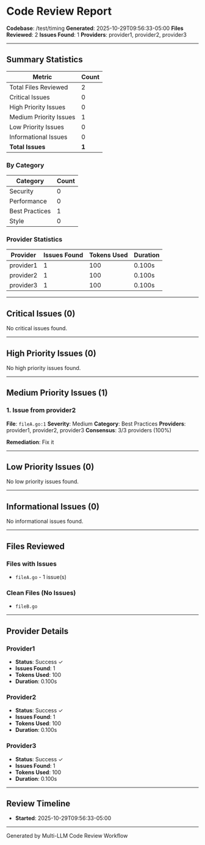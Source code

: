 # Code Review Report

**Codebase**: /test/timing
**Generated**: 2025-10-29T09:56:33-05:00
**Files Reviewed**: 2
**Issues Found**: 1
**Providers**: provider1, provider2, provider3

---

## Summary Statistics

| Metric | Count |
|--------|-------|
| Total Files Reviewed | 2 |
| Critical Issues | 0 |
| High Priority Issues | 0 |
| Medium Priority Issues | 1 |
| Low Priority Issues | 0 |
| Informational Issues | 0 |
| **Total Issues** | **1** |

### By Category

| Category | Count |
|----------|-------|
| Security | 0 |
| Performance | 0 |
| Best Practices | 1 |
| Style | 0 |

### Provider Statistics

| Provider | Issues Found | Tokens Used | Duration |
|----------|--------------|-------------|----------|
| provider1 | 1 | 100 | 0.100s |
| provider2 | 1 | 100 | 0.100s |
| provider3 | 1 | 100 | 0.100s |

---

## Critical Issues (0)

No critical issues found.

---

## High Priority Issues (0)

No high priority issues found.

---

## Medium Priority Issues (1)

### 1. Issue from provider2

**File**: `fileA.go:1`
**Severity**: Medium
**Category**: Best Practices
**Providers**: provider1, provider2, provider3
**Consensus**: 3/3 providers (100%)

**Remediation**:
Fix it

---

## Low Priority Issues (0)

No low priority issues found.

---

## Informational Issues (0)

No informational issues found.

---

## Files Reviewed

### Files with Issues

- `fileA.go` - 1 issue(s)

### Clean Files (No Issues)

- `fileB.go`

---

## Provider Details

### Provider1

- **Status**: Success ✓
- **Issues Found**: 1
- **Tokens Used**: 100
- **Duration**: 0.100s

### Provider2

- **Status**: Success ✓
- **Issues Found**: 1
- **Tokens Used**: 100
- **Duration**: 0.100s

### Provider3

- **Status**: Success ✓
- **Issues Found**: 1
- **Tokens Used**: 100
- **Duration**: 0.100s

---

## Review Timeline

- **Started**: 2025-10-29T09:56:33-05:00
---

Generated by Multi-LLM Code Review Workflow
